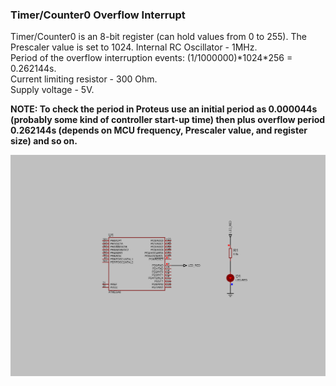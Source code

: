 ### Timer/Counter0 Overflow Interrupt

Timer/Counter0 is an 8-bit register (can hold values from 0 to 255). The Prescaler value is set to 1024. Internal RC Oscillator - 1MHz.  
Period of the overflow interruption events: (1/1000000)\*1024\*256 = 0.262144s.  
Current limiting resistor - 300 Ohm.  
Supply voltage - 5V.  

**NOTE: To check the period in Proteus use an initial period as 0.000044s (probably some kind of controller start-up time) then plus overflow period 0.262144s (depends on MCU frequency, Prescaler value, and register size) and so on.**  

<img src="Proteus/scheme.BMP">
